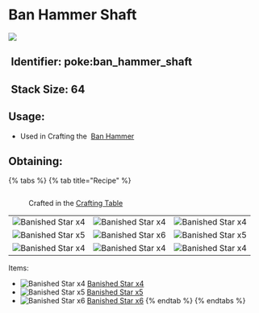 # Ban Hammer Shaft

![](https://github.com/ItsMePok/PFE/assets/136857747/11c70f17-8411-4e05-bec6-497ff08acd81)

## <img src="https://minecraft.wiki/images/Name_Tag_JE2_BE2.png?cbdc1" alt="" data-size="line"> Identifier: **poke:ban\_hammer\_shaft**

## <img src="https://minecraft.wiki/images/Light_Gray_Bundle_JE1_BE1.png?b552e" alt="" data-size="line"> Stack Size: 64

## Usage:

* Used in Crafting the <img src="https://github.com/user-attachments/assets/9d9cce25-0d83-4086-9e74-0f97c52190d4" alt="" data-size="line"> [Ban Hammer](./)

## Obtaining:

{% tabs %}
{% tab title="Recipe" %}
<figure><img src="https://minecraft.wiki/images/thumb/Crafting_Table_JE4_BE3.png/150px-Crafting_Table_JE4_BE3.png?5767f" alt=""><figcaption><p>Crafted in the <a href="https://minecraft.wiki/w/Crafting_Table">Crafting Table</a></p></figcaption></figure>

|                                                                                                            |                                                                                                            |                                                                                                            |
| :--------------------------------------------------------------------------------------------------------: | :--------------------------------------------------------------------------------------------------------: | :--------------------------------------------------------------------------------------------------------: |
| ![Banished Star x4](https://github.com/ItsMePok/PFE/assets/136857747/fe59da80-6212-4204-9d12-39e0bdbc55ff) | ![Banished Star x4](https://github.com/ItsMePok/PFE/assets/136857747/fe59da80-6212-4204-9d12-39e0bdbc55ff) | ![Banished Star x4](https://github.com/ItsMePok/PFE/assets/136857747/fe59da80-6212-4204-9d12-39e0bdbc55ff) |
| ![Banished Star x5](https://github.com/ItsMePok/PFE/assets/136857747/9086e115-5294-4526-8dff-b4b36cb51c1c) | ![Banished Star x6](https://github.com/ItsMePok/PFE/assets/136857747/15a02353-f6d6-4420-8d56-9194e332a770) | ![Banished Star x5](https://github.com/ItsMePok/PFE/assets/136857747/9086e115-5294-4526-8dff-b4b36cb51c1c) |
| ![Banished Star x4](https://github.com/ItsMePok/PFE/assets/136857747/fe59da80-6212-4204-9d12-39e0bdbc55ff) | ![Banished Star x4](https://github.com/ItsMePok/PFE/assets/136857747/fe59da80-6212-4204-9d12-39e0bdbc55ff) | ![Banished Star x4](https://github.com/ItsMePok/PFE/assets/136857747/fe59da80-6212-4204-9d12-39e0bdbc55ff) |

Items:

* <img src="https://github.com/ItsMePok/PFE/assets/136857747/fe59da80-6212-4204-9d12-39e0bdbc55ff" alt="Banished Star x4" data-size="line"> [Banished Star x4](../../items/banished-stars/banished-star-x4.md)
* <img src="https://github.com/ItsMePok/PFE/assets/136857747/9086e115-5294-4526-8dff-b4b36cb51c1c" alt="Banished Star x5" data-size="line"> [Banished Star x5](../../items/banished-stars/banished-star-x5.md)
* <img src="https://github.com/ItsMePok/PFE/assets/136857747/15a02353-f6d6-4420-8d56-9194e332a770" alt="Banished Star x6" data-size="line"> [Banished Star x6](../../items/banished-stars/banished-star-x6.md)
{% endtab %}
{% endtabs %}
